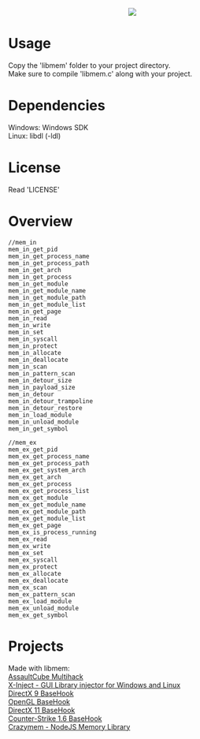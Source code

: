 <p align="center">
  <a href="https://github.com/rdbo/libmem"><img src="https://github.com/rdbo/libmem/blob/master/img/logo.png"/></a>
</p>  

# Usage
Copy the 'libmem' folder to your project directory.  
Make sure to compile 'libmem.c' along with your project.  

# Dependencies
Windows: Windows SDK  
Linux:   libdl (-ldl)  

# License
Read 'LICENSE'  

# Overview
```
//mem_in
mem_in_get_pid
mem_in_get_process_name
mem_in_get_process_path
mem_in_get_arch
mem_in_get_process
mem_in_get_module
mem_in_get_module_name
mem_in_get_module_path
mem_in_get_module_list
mem_in_get_page
mem_in_read
mem_in_write
mem_in_set
mem_in_syscall
mem_in_protect
mem_in_allocate
mem_in_deallocate
mem_in_scan
mem_in_pattern_scan
mem_in_detour_size
mem_in_payload_size
mem_in_detour
mem_in_detour_trampoline
mem_in_detour_restore
mem_in_load_module
mem_in_unload_module
mem_in_get_symbol

//mem_ex
mem_ex_get_pid
mem_ex_get_process_name
mem_ex_get_process_path
mem_ex_get_system_arch
mem_ex_get_arch
mem_ex_get_process
mem_ex_get_process_list
mem_ex_get_module
mem_ex_get_module_name
mem_ex_get_module_path
mem_ex_get_module_list
mem_ex_get_page
mem_ex_is_process_running
mem_ex_read
mem_ex_write
mem_ex_set
mem_ex_syscall
mem_ex_protect
mem_ex_allocate
mem_ex_deallocate
mem_ex_scan
mem_ex_pattern_scan
mem_ex_load_module
mem_ex_unload_module
mem_ex_get_symbol
```

# Projects
Made with libmem:  
<a href="https://github.com/rdbo/AssaultCube-Multihack">AssaultCube Multihack</a>  
<a href="https://github.com/rdbo/x-inject">X-Inject - GUI Library injector for Windows and Linux</a>  
<a href="https://github.com/rdbo/DX9-BaseHook">DirectX 9 BaseHook</a>  
<a href="https://github.com/rdbo/GL-BaseHook">OpenGL BaseHook</a>  
<a href="https://github.com/rdbo/DX11-BaseHook">DirectX 11 BaseHook</a>  
<a href="https://github.com/rdbo/cstrike-basehook">Counter-Strike 1.6 BaseHook</a>  
<a href="https://github.com/karliky/Crazymem">Crazymem - NodeJS Memory Library</a>  
